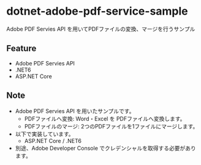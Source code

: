 # dotnet-adobe-pdf-service-sample
Adobe PDF Servies API を用いてPDFファイルの変換、マージを行うサンプル

## Feature
- Adobe PDF Servies API
- .NET6
- ASP.NET Core

## Note
- Adobe PDF Servies API を用いたサンプルです。
  - PDFファイルへ変換: Word・Excel を PDFファイルへ変換します。
  - PDFファイルのマージ: 2つのPDFファイルを1ファイルにマージします。
- 以下で実装しています。
  - ASP.NET Core / .NET6
- 別途、Adobe Developer Console でクレデンシャルを取得する必要があります。
